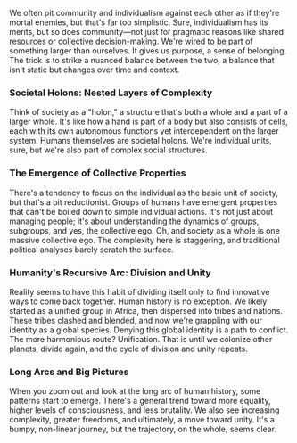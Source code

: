 We often pit community and individualism against each other as if they're mortal enemies, but that's far too simplistic. Sure, individualism has its merits, but so does community—not just for pragmatic reasons like shared resources or collective decision-making. We're wired to be part of something larger than ourselves. It gives us purpose, a sense of belonging. The trick is to strike a nuanced balance between the two, a balance that isn't static but changes over time and context.

### Societal Holons: Nested Layers of Complexity

Think of society as a "holon," a structure that's both a whole and a part of a larger whole. It's like how a hand is part of a body but also consists of cells, each with its own autonomous functions yet interdependent on the larger system. Humans themselves are societal holons. We're individual units, sure, but we're also part of complex social structures.

### The Emergence of Collective Properties

There's a tendency to focus on the individual as the basic unit of society, but that's a bit reductionist. Groups of humans have emergent properties that can't be boiled down to simple individual actions. It's not just about managing people; it's about understanding the dynamics of groups, subgroups, and yes, the collective ego. Oh, and society as a whole is one massive collective ego. The complexity here is staggering, and traditional political analyses barely scratch the surface.

### Humanity's Recursive Arc: Division and Unity

Reality seems to have this habit of dividing itself only to find innovative ways to come back together. Human history is no exception. We likely started as a unified group in Africa, then dispersed into tribes and nations. These tribes clashed and blended, and now we're grappling with our identity as a global species. Denying this global identity is a path to conflict. The more harmonious route? Unification. That is until we colonize other planets, divide again, and the cycle of division and unity repeats.

### Long Arcs and Big Pictures

When you zoom out and look at the long arc of human history, some patterns start to emerge. There's a general trend toward more equality, higher levels of consciousness, and less brutality. We also see increasing complexity, greater freedoms, and ultimately, a move toward unity. It's a bumpy, non-linear journey, but the trajectory, on the whole, seems clear.